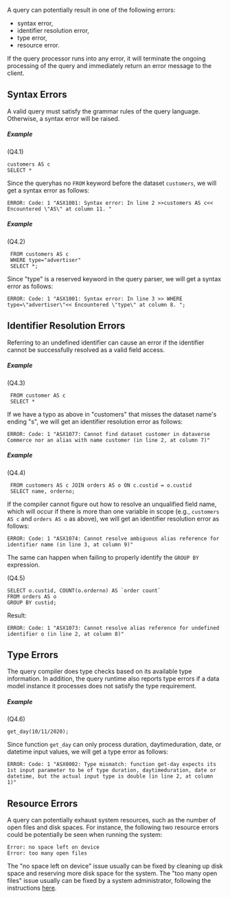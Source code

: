 <!--
 ! Licensed to the Apache Software Foundation (ASF) under one
 ! or more contributor license agreements.  See the NOTICE file
 ! distributed with this work for additional information
 ! regarding copyright ownership.  The ASF licenses this file
 ! to you under the Apache License, Version 2.0 (the
 ! "License"); you may not use this file except in compliance
 ! with the License.  You may obtain a copy of the License at
 !
 !   http://www.apache.org/licenses/LICENSE-2.0
 !
 ! Unless required by applicable law or agreed to in writing,
 ! software distributed under the License is distributed on an
 ! "AS IS" BASIS, WITHOUT WARRANTIES OR CONDITIONS OF ANY
 ! KIND, either express or implied.  See the License for the
 ! specific language governing permissions and limitations
 ! under the License.
 !-->

A query can potentially result in one of the following errors:

 * syntax error,
 * identifier resolution error,
 * type error,
 * resource error.

If the query processor runs into any error, it will
terminate the ongoing processing of the query and
immediately return an error message to the client.

## <a id="Syntax_errors">Syntax Errors</a>
A valid query must satisfy the grammar rules of the query language.
Otherwise, a syntax error will be raised.

##### Example

(Q4.1)

    customers AS c
	SELECT *

Since the queryhas no `FROM` keyword before the dataset `customers`,
we will get a syntax error as follows:

    ERROR: Code: 1 "ASX1001: Syntax error: In line 2 >>customers AS c<< Encountered \"AS\" at column 11. "

##### Example

(Q4.2)

     FROM customers AS c
	 WHERE type="advertiser"
	 SELECT *;

Since "type" is a reserved keyword in the query parser,
we will get a syntax error as follows:

    ERROR: Code: 1 "ASX1001: Syntax error: In line 3 >> WHERE type=\"advertiser\"<< Encountered \"type\" at column 8. ";


## <a id="Identifier_resolution_errors">Identifier Resolution Errors</a>
Referring to an undefined identifier can cause an error if the identifier
cannot be successfully resolved as a valid field access.

##### Example
(Q4.3)

     FROM customer AS c
	 SELECT *

If we have a typo as above in "customers" that misses the dataset name's ending "s",
we will get an identifier resolution error as follows:

    ERROR: Code: 1 "ASX1077: Cannot find dataset customer in dataverse Commerce nor an alias with name customer (in line 2, at column 7)"

##### Example
(Q4.4)

     FROM customers AS c JOIN orders AS o ON c.custid = o.custid
	 SELECT name, orderno;

If the compiler cannot figure out how to resolve an unqualified field name, which will occur if there is more than one variable in scope (e.g., `customers AS c` and `orders AS o` as above),
we will get an identifier resolution error as follows:

    ERROR: Code: 1 "ASX1074: Cannot resolve ambiguous alias reference for identifier name (in line 3, at column 9)"

The same can happen when failing to properly identify the `GROUP BY` expression. 

(Q4.5)

	SELECT o.custid, COUNT(o.orderno) AS `order count`
	FROM orders AS o
	GROUP BY custid;

Result:

	ERROR: Code: 1 "ASX1073: Cannot resolve alias reference for undefined identifier o (in line 2, at column 8)"

## <a id="Type_errors">Type Errors</a>

The query compiler does type checks based on its available type information.
In addition, the query runtime also reports type errors if a data model instance
it processes does not satisfy the type requirement.

##### Example
(Q4.6)

    get_day(10/11/2020);

Since function `get_day` can only process duration, daytimeduration, date, or datetime input values,
we will get a type error as follows: 

    ERROR: Code: 1 "ASX0002: Type mismatch: function get-day expects its 1st input parameter to be of type duration, daytimeduration, date or datetime, but the actual input type is double (in line 2, at column 1)"


## <a id="Resource_errors">Resource Errors</a>
A query can potentially exhaust system resources, such
as the number of open files and disk spaces.
For instance, the following two resource errors could be potentially
be seen when running the system:

    Error: no space left on device
    Error: too many open files

The "no space left on device" issue usually can be fixed by
cleaning up disk space and reserving more disk space for the system.
The "too many open files" issue usually can be fixed by a system
administrator, following the instructions
[here](https://easyengine.io/tutorials/linux/increase-open-files-limit/).

